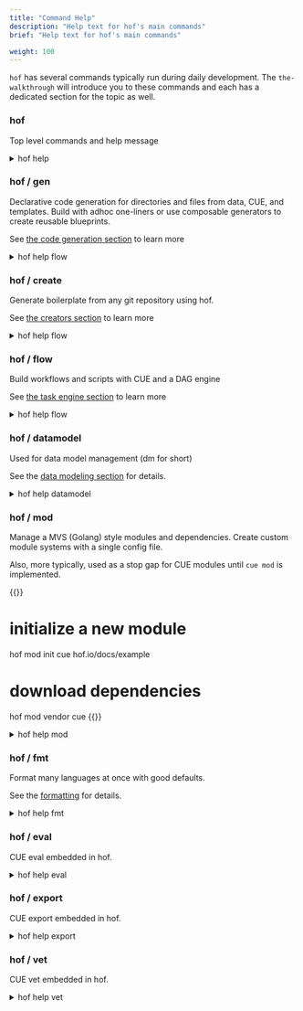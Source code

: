 ```yaml
---
title: "Command Help"
description: "Help text for hof's main commands"
brief: "Help text for hof's main commands"

weight: 100
---
```


`hof` has several commands typically run during daily development.
The `the-walkthrough` will introduce you to these commands
and each has a dedicated section for the topic as well.

### hof

Top level commands and help message

<details>
<summary>hof help</summary>
{{<codePane file="code/cmd-help/hof" title="$ hof help" lang="text">}}
</details>


### hof / gen

Declarative code generation for directories and files from data, CUE, and templates.
Build with adhoc one-liners or use composable generators to create reusable blueprints.

See [the code generation section](/code-generation/) to learn more

<details>
<summary>hof help flow</summary>
{{<codePane file="code/cmd-help/gen" title="$ hof help gen" lang="text">}}
</details>


### hof / create

Generate boilerplate from any git repository using hof.

See [the creators section](/code-generation/creators/) to learn more

<details>
<summary>hof help flow</summary>
{{<codePane file="code/cmd-help/gen" title="$ hof help gen" lang="text">}}
</details>


### hof / flow

Build workflows and scripts with CUE and a DAG engine

See [the task engine section](/task-engine/) to learn more

<details>
<summary>hof help flow</summary>
{{<codePane file="code/cmd-help/flow" title="$ hof help flow" lang="text">}}
</details>


### hof / datamodel

Used for data model management (dm for short)

See the [data modeling section](/data-modeling/) for details.

<details>
<summary>hof help datamodel</summary>
{{<codePane file="code/cmd-help/dm" title="$ hof help datamodel" lang="text">}}
</details>


### hof / mod

Manage a MVS (Golang) style modules and dependencies.
Create custom module systems with a single config file.

Also, more typically, used as a stop gap for CUE modules until `cue mod` is implemented.

{{<codeInner title="typical usage">}}
# initialize a new module
hof mod init cue hof.io/docs/example

# download dependencies
hof mod vendor cue
{{</codeInner>}}

<details>
<summary>hof help mod</summary>
{{<codePane file="code/cmd-help/mod" title="$ hof help mod" lang="text">}}
</details>


### hof / fmt

Format many languages at once with good defaults.

See the [formatting](/code-generation/formatting) for details.

<details>
<summary>hof help fmt</summary>
{{<codePane file="code/cmd-help/fmt" title="$ hof help fmt" lang="text">}}
</details>


### hof / eval

CUE eval embedded in hof.

<details>
<summary>hof help eval</summary>
{{<codePane file="code/cmd-help/eval" title="$ hof help eval" lang="text">}}
</details>


### hof / export

CUE export embedded in hof.

<details>
<summary>hof help export</summary>
{{<codePane file="code/cmd-help/export" title="$ hof help export" lang="text">}}
</details>


### hof / vet

CUE vet embedded in hof.

<details>
<summary>hof help vet</summary>
{{<codePane file="code/cmd-help/vet" title="$ hof help vet" lang="text">}}
</details>

